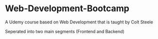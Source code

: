# Web-Development-Bootcamp
A Udemy course based on Web Development that is taught by Colt Steele

Seperated into two main segments (Frontend and Backend)
